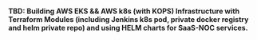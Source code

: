 #### TBD: Building AWS EKS && AWS k8s (with KOPS) Infrastructure with Terraform Modules (including Jenkins k8s pod, private docker registry and helm private repo) and using HELM charts for SaaS-NOC services.

